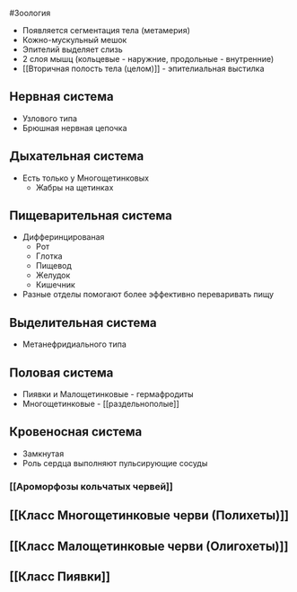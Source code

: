 #Зоология 
- Появляется сегментация тела (метамерия)
- Кожно-мускульный мешок
- Эпителий выделяет слизь
- 2 слоя мышц (кольцевые - наружние, продольные - внутренние)
- [[Вторичная полость тела (целом)]] - эпителиальная выстилка
## Нервная система
- Узлового типа
- Брюшная нервная цепочка
## Дыхательная система
- Есть только у Многощетинковых
	- Жабры на щетинках 
## Пищеварительная система
- Дифферинцированая 
	- Рот
	- Глотка
	- Пищевод
	- Желудок
	- Кишечник
- Разные отделы помогают более эффективно переваривать пищу
## Выделительная система
- Метанефридиального типа
## Половая система
- Пиявки и Малощетинковые - гермафродиты
- Многощетинковые - [[раздельнополые]]
## Кровеносная система
- Замкнутая
- Роль сердца выполняют пульсирующие сосуды
### [[Ароморфозы кольчатых червей]]
## [[Класс Многощетинковые черви (Полихеты)]]
## [[Класс Малощетинковые черви (Олигохеты)]]
## [[Класс Пиявки]]